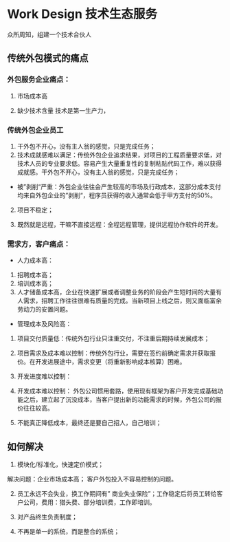 
# Work Design 技术生态服务


众所周知，组建一个技术合伙人

## 传统外包模式的痛点

### 外包服务企业痛点：

1. 市场成本高

2. 缺少技术含量
技术是第一生产力，


### 传统外包企业员工

1. 干外包不开心，没有主人翁的感觉，只是完成任务；
2. 技术成就感难以满足：传统外包企业追求结果，对项目的工程质量要求低，对技术人员的专业要求低。容易产生大量重复性的复制粘贴代码工作，难以获得成就感。干外包不开心，没有主人翁的感觉，只是完成任务；

* 被”剥削“严重：外包企业往往会产生较高的市场及行政成本，这部分成本支付均来自外包企业的”剥削“，程序员获得的收入通常会低于甲方支付的50%。

2. 项目不稳定；

3. 既然就是远程，干嘛不直接远程：全程远程管理，提供远程协作软件的开发。

### 需求方，客户痛点：

* 人力成本高：

1. 招聘成本高；
2. 培训成本高；
3. 人才储备成本高，企业在快速扩展或者调整业务的阶段会产生短时间的大量有人需求，招聘工作往往很难有质量的完成。当新项目上线之后，则又面临富余劳动力的安置问题。

* 管理成本及风险高：

1. 项目交付质量低：传统外包行业只注重交付，不注重后期持续发展成本；
2. 项目需求及成本难以控制：传统外包行业，需要在签约前确定需求并获取报价。在开发进展途中，需求变更（将重新影响成本核算）困难。
3. 开发进度难以控制：

4. 开发成本难以控制：
外包公司惯用套路，使用现有框架为客户开发完成基础功能之后，建立起了沉没成本，当客户提出新的功能需求的时候，外包公司的报价往往较高。

5. 不能真正降低成本，最终还是要自己招人，自己培训；


## 如何解决

1. 模块化/标准化，快速定价模式；
		 
解决问题：企业市场成本高； 客户外包投入不容易控制的问题。

2. 员工永远不会失业，换工作期间有” 商业失业保险”；工作稳定后将员工转给客户公司，费用：猎头费、部分培训费，工作即培训。

3. 对产品终生负责制度；

4. 不再是单一的系统，而是整合的系统；